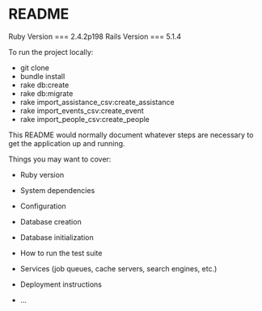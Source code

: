 # README


Ruby Version === 2.4.2p198
Rails Version === 5.1.4

To run the project locally:
* git clone
* bundle install 
* rake db:create
* rake db:migrate
* rake import_assistance_csv:create_assistance
* rake import_events_csv:create_event
* rake import_people_csv:create_people


This README would normally document whatever steps are necessary to get the
application up and running.

Things you may want to cover:

* Ruby version

* System dependencies

* Configuration

* Database creation

* Database initialization

* How to run the test suite

* Services (job queues, cache servers, search engines, etc.)

* Deployment instructions

* ...
